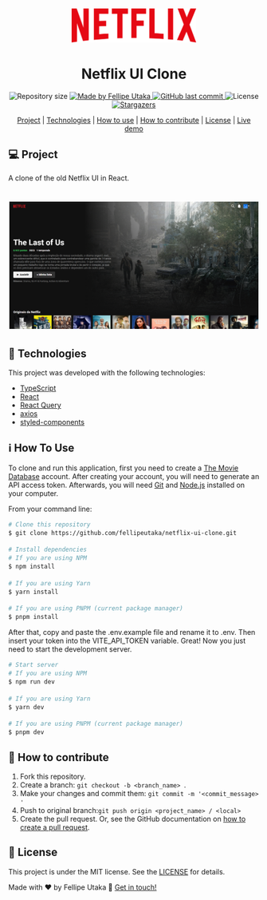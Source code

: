<h1 align="center">
  <img
    alt="Netflix logo"
    src=".github/netflix.svg"
    width="250px"
  />
</h1>

<h1 align="center">Netflix UI Clone</h4>
<p align="center">
  <img
    alt="Repository size"
    src="https://img.shields.io/github/repo-size/fellipeutaka/netflix-ui-clone"
  />
  <a href="https://www.linkedin.com/in/fellipeutaka/">
    <img
      alt="Made by Fellipe Utaka"
      src="https://img.shields.io/badge/made%20by-Fellipe%20Utaka-%2304D361"
    />
  </a>
  <a href="https://github.com/fellipeutaka/netflix-ui-clone/commits/main">
    <img
      alt="GitHub last commit"
      src="https://img.shields.io/github/last-commit/fellipeutaka/netflix-ui-clone"
    />
  </a>
  <img
    alt="License"
    src="https://img.shields.io/badge/license-MIT-brightgreen"
  />
  <a href="https://github.com/fellipeutaka/netflix-ui-clone/stargazers">
    <img
      alt="Stargazers"
      src="https://img.shields.io/github/stars/fellipeutaka/netflix-ui-clone?style=social"
    />
  </a>
</p>

<p align="center">
  <a href="#-project">Project</a> |
  <a href="#-technologies">Technologies</a> |
  <a href="#ℹ%EF%B8%8F-how-to-use">How to use</a> |
  <a href="#-how-to-contribute">How to contribute</a> |
  <a href="#-license">License</a> |
  <a href="https://netflix-clone-fellipeutaka.vercel.app/">Live demo</a>
</p>

## 💻 Project

A clone of the old Netflix UI in React.

<h1 align="center">
  <img alt="Preview" src=".github/preview.png" width="500px" />
</h1>

## 🚀 Technologies

This project was developed with the following technologies:

- [TypeScript][ts]
- [React][react]
- [React Query][react-query]
- [axios][axios]
- [styled-components][styled-components]

## ℹ️ How To Use

To clone and run this application, first you need to create a [The Movie Database](https://www.themoviedb.org/) account. After creating your account, you will need to generate an API access token. Afterwards, you will need [Git][git] and [Node.js][node] installed on your computer.

From your command line:

```bash
# Clone this repository
$ git clone https://github.com/fellipeutaka/netflix-ui-clone.git

# Install dependencies
# If you are using NPM
$ npm install

# If you are using Yarn
$ yarn install

# If you are using PNPM (current package manager)
$ pnpm install
```

After that, copy and paste the .env.example file and rename it to .env.
Then insert your token into the VITE_API_TOKEN variable. Great! Now you just need to start the development server.

```bash
# Start server
# If you are using NPM
$ npm run dev

# If you are using Yarn
$ yarn dev

# If you are using PNPM (current package manager)
$ pnpm dev
```

## 🤔 How to contribute

1. Fork this repository.
2. Create a branch: `git checkout -b <branch_name> `.
3. Make your changes and commit them: `git commit -m '<commit_message> '`
4. Push to original branch:`git push origin <project_name> / <local>`
5. Create the pull request. Or, see the GitHub documentation on [how to create a pull request][pr].

## 📝 License

This project is under the MIT license. See the [LICENSE](https://github.com/fellipeutaka/netflix-ui-clone/blob/main/LICENSE.md) for details.

Made with ♥ by Fellipe Utaka 👋 [Get in touch!](https://www.linkedin.com/in/fellipeutaka/)

[pr]: https://help.github.com/en/github/collaborating-with-issues-and-pull-requests/creating-a-pull-request
[git]: https://git-scm.com
[node]: https://nodejs.org/
[ts]: https://www.typescriptlang.org/
[react]: https://reactjs.org
[react-query]: https://tanstack.com/query/latest
[axios]: https://axios-http.com/
[styled-components]: https://styled-components.com/

